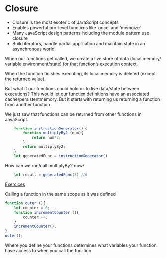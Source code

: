 # Closure

- Closure is the most esoteric of JavaScript concepts
- Enables powerful pro-level functions like ‘once’ and ‘memoize’
- Many JavaScript design patterns including the module pattern use closure
- Build iterators, handle partial application and maintain state in an asynchronous world

When our functions get called, we create a live store of data (local memory/ variable environment/state) for that function’s execution context.

When the function finishes executing, its local memory is deleted (except the returned value). 

But what if our functions could hold on to live data/state between executions?
This would let our function definitions have an associated cache/persistentmemory. But it starts with returning us returning a function from another function

We just saw that functions can be returned from other functions in JavaScript.

```js
    function instructionGenerator() {
        function multiplyBy2 (num){
            return num*2;
        }
        return multiplyBy2;
    }
    let generatedFunc = instructionGenerator()
```
How can we run/call multiplyBy2 now?

```js
    let result = generatedFunc(3) //6
```

[Exercices](http://csbin.io/closures) 

Calling a function in the same scope as it was defined

```js
function outer (){
    let counter = 0;
    function incrementCounter (){
        counter ++;
    }
    incrementCounter();
}
outer();
```
Where you define your functions determines what variables your function have access to when you call the function